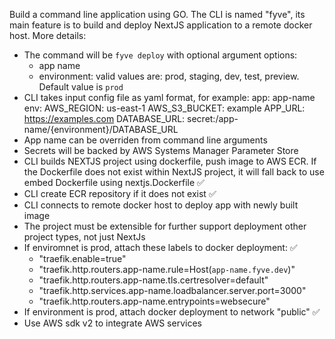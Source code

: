 Build a command line application using GO. The CLI is named "fyve", its main feature is to build and deploy NextJS application to a remote docker host. More details:
- The command will be `fyve deploy` with optional argument options:
    * app name
    * environment: valid values are: prod, staging, dev, test, preview. Default value is `prod`
- CLI takes input config file as yaml format, for example:
  app: app-name
  env:
  AWS_REGION: us-east-1
  AWS_S3_BUCKET: example
  APP_URL: https://examples.com
  DATABASE_URL: secret:/app-name/{environment}/DATABASE_URL
- App name can be overriden from command line arguments
- Secrets will be backed by AWS Systems Manager Parameter Store
- CLI builds NEXTJS project using dockerfile, push image to AWS ECR. If the Dockerfile does not exist within NextJS project, it will fall back to use embed Dockerfile using nextjs.Dockerfile ✅
- CLI create ECR repository if it does not exist ✅
- CLI connects to remote docker host to deploy app with newly built image
- The project must be extensible for further support deployment other project types, not just NextJs
- If enviromnet is prod, attach these labels to docker deployment: ✅
    - "traefik.enable=true"
    - "traefik.http.routers.app-name.rule=Host(`app-name.fyve.dev`)"
    - "traefik.http.routers.app-name.tls.certresolver=default"
    - "traefik.http.services.app-name.loadbalancer.server.port=3000"
    - "traefik.http.routers.app-name.entrypoints=websecure"
- If environment is prod, attach docker deployment to network "public" ✅
- Use AWS sdk v2 to integrate AWS services
